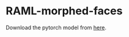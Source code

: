 # RAML-morphed-faces
Download the pytorch model from [here](http://www.robots.ox.ac.uk/~vgg/data/vgg_face2/models/pytorch/resnet50_ft_pytorch.tar.gz).
